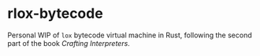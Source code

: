 # rlox-bytecode

Personal WIP of `lox` bytecode virtual machine in Rust, following the second part of the book _Crafting Interpreters_.